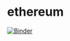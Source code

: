 # ethereum

[![Binder](https://mybinder.org/badge_logo.svg)](https://mybinder.org/v2/gh/juanlopezcode/ethereum/main?urlpath=apps%2FEthereumpoli.ipynb)
